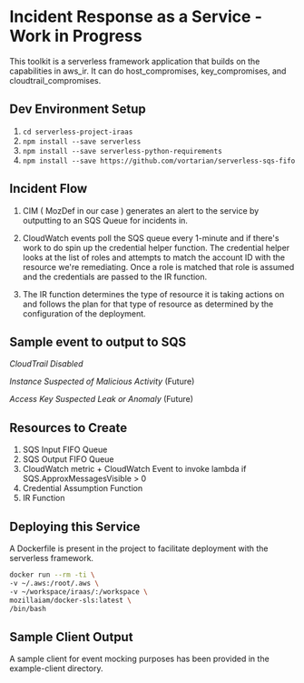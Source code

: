 # Incident Response as a Service - Work in Progress

This toolkit is a serverless framework application that builds on the
capabilities in aws_ir.  It can do host_compromises, key_compromises, and
cloudtrail_compromises.

## Dev Environment Setup

1. `cd serverless-project-iraas`
1. `npm install --save serverless`
1. `npm install --save serverless-python-requirements`
1. `npm install --save https://github.com/vortarian/serverless-sqs-fifo`

## Incident Flow

1. CIM ( MozDef in our case ) generates an alert to the service by outputting to an SQS Queue for
incidents in.

2. CloudWatch events poll the SQS queue every 1-minute and if there's work to do spin up the credential
helper function.  The credential helper looks at the list of roles and attempts to match the account ID
with the resource we're remediating.  Once a role is matched that role is assumed and the credentials are
passed to the IR function.

3. The IR function determines the type of resource it is taking actions on and follows the plan
for that type of resource as determined by the configuration of the deployment.

## Sample event to output to SQS

_CloudTrail Disabled_

_Instance Suspected of Malicious Activity_
(Future)

_Access Key Suspected Leak or Anomaly_
(Future)

## Resources to Create

1. SQS Input FIFO Queue
2. SQS Output FIFO Queue
3. CloudWatch metric + CloudWatch Event to invoke lambda if SQS.ApproxMessagesVisible > 0
4. Credential Assumption Function
5. IR Function

## Deploying this Service
A Dockerfile is present in the project to facilitate deployment with the serverless framework.

```bash
docker run --rm -ti \
-v ~/.aws:/root/.aws \
-v ~/workspace/iraas/:/workspace \
mozillaiam/docker-sls:latest \
/bin/bash
```

## Sample Client Output

A sample client for event mocking purposes has been provided in the example-client directory.
